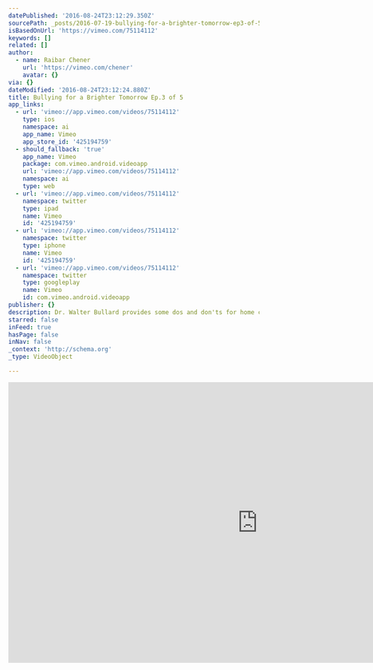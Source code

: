 ```yaml
---
datePublished: '2016-08-24T23:12:29.350Z'
sourcePath: _posts/2016-07-19-bullying-for-a-brighter-tomorrow-ep3-of-5.md
isBasedOnUrl: 'https://vimeo.com/75114112'
keywords: []
related: []
author:
  - name: Raibar Chener
    url: 'https://vimeo.com/chener'
    avatar: {}
via: {}
dateModified: '2016-08-24T23:12:24.880Z'
title: Bullying for a Brighter Tomorrow Ep.3 of 5
app_links:
  - url: 'vimeo://app.vimeo.com/videos/75114112'
    type: ios
    namespace: ai
    app_name: Vimeo
    app_store_id: '425194759'
  - should_fallback: 'true'
    app_name: Vimeo
    package: com.vimeo.android.videoapp
    url: 'vimeo://app.vimeo.com/videos/75114112'
    namespace: ai
    type: web
  - url: 'vimeo://app.vimeo.com/videos/75114112'
    namespace: twitter
    type: ipad
    name: Vimeo
    id: '425194759'
  - url: 'vimeo://app.vimeo.com/videos/75114112'
    namespace: twitter
    type: iphone
    name: Vimeo
    id: '425194759'
  - url: 'vimeo://app.vimeo.com/videos/75114112'
    namespace: twitter
    type: googleplay
    name: Vimeo
    id: com.vimeo.android.videoapp
publisher: {}
description: Dr. Walter Bullard provides some dos and don'ts for home care.
starred: false
inFeed: true
hasPage: false
inNav: false
_context: 'http://schema.org'
_type: VideoObject

---
```

<iframe src="https://cdn.embedly.com/widgets/media.html?src=https%3A%2F%2Fplayer.vimeo.com%2Fvideo%2F75114112&amp;url=https%3A%2F%2Fvimeo.com%2F75114112&amp;image=https%3A%2F%2Fi.vimeocdn.com%2Fvideo%2F449597858_1280.jpg&amp;key=b7d04c9b404c499eba89ee7072e1c4f7&amp;type=text%2Fhtml&amp;schema=vimeo" width="1000" height="563" scrolling="no" frameborder="0" allowfullscreen="" style=""></iframe>
